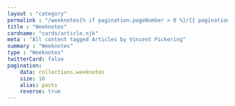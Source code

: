 ```yaml
---
layout : "category"
permalink : "/weeknotes{% if pagination.pageNumber > 0 %}/{{ pagination.pageNumber + 1}}{% endif %}/"
title : "Weeknotes"
cardname: "cards/article.njk"
meta : "All content tagged Articles by Vincent Pickering"
summary : "Weeknotes"
type : "Weeknotes"
twitterCard: false
pagination:
    data: collections.weeknotes
    size: 10
    alias: posts
    reverse: true
---
```

